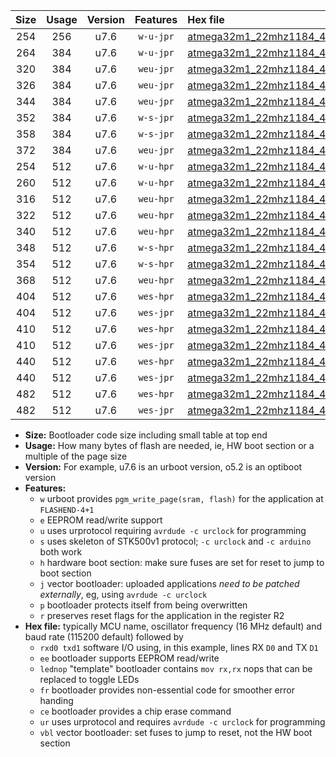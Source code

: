 |Size|Usage|Version|Features|Hex file|
|:-:|:-:|:-:|:-:|:--|
|254|256|u7.6|`w-u-jpr`|[atmega32m1_22mhz1184_460800bps_rxb0_txb1_ur_vbl.hex](https://raw.githubusercontent.com/stefanrueger/urboot/main/bootloaders/atmega32m1/fcpu_22mhz1184/460800_bps/atmega32m1_22mhz1184_460800bps_rxb0_txb1_ur_vbl.hex)|
|264|384|u7.6|`w-u-jpr`|[atmega32m1_22mhz1184_460800bps_rxb0_txb1_lednop_ur_vbl.hex](https://raw.githubusercontent.com/stefanrueger/urboot/main/bootloaders/atmega32m1/fcpu_22mhz1184/460800_bps/atmega32m1_22mhz1184_460800bps_rxb0_txb1_lednop_ur_vbl.hex)|
|320|384|u7.6|`weu-jpr`|[atmega32m1_22mhz1184_460800bps_rxb0_txb1_ee_ur_vbl.hex](https://raw.githubusercontent.com/stefanrueger/urboot/main/bootloaders/atmega32m1/fcpu_22mhz1184/460800_bps/atmega32m1_22mhz1184_460800bps_rxb0_txb1_ee_ur_vbl.hex)|
|326|384|u7.6|`weu-jpr`|[atmega32m1_22mhz1184_460800bps_rxb0_txb1_ee_lednop_ur_vbl.hex](https://raw.githubusercontent.com/stefanrueger/urboot/main/bootloaders/atmega32m1/fcpu_22mhz1184/460800_bps/atmega32m1_22mhz1184_460800bps_rxb0_txb1_ee_lednop_ur_vbl.hex)|
|344|384|u7.6|`weu-jpr`|[atmega32m1_22mhz1184_460800bps_rxb0_txb1_ee_lednop_fr_ur_vbl.hex](https://raw.githubusercontent.com/stefanrueger/urboot/main/bootloaders/atmega32m1/fcpu_22mhz1184/460800_bps/atmega32m1_22mhz1184_460800bps_rxb0_txb1_ee_lednop_fr_ur_vbl.hex)|
|352|384|u7.6|`w-s-jpr`|[atmega32m1_22mhz1184_460800bps_rxb0_txb1_vbl.hex](https://raw.githubusercontent.com/stefanrueger/urboot/main/bootloaders/atmega32m1/fcpu_22mhz1184/460800_bps/atmega32m1_22mhz1184_460800bps_rxb0_txb1_vbl.hex)|
|358|384|u7.6|`w-s-jpr`|[atmega32m1_22mhz1184_460800bps_rxb0_txb1_lednop_vbl.hex](https://raw.githubusercontent.com/stefanrueger/urboot/main/bootloaders/atmega32m1/fcpu_22mhz1184/460800_bps/atmega32m1_22mhz1184_460800bps_rxb0_txb1_lednop_vbl.hex)|
|372|384|u7.6|`weu-jpr`|[atmega32m1_22mhz1184_460800bps_rxb0_txb1_ee_lednop_fr_ce_ur_vbl.hex](https://raw.githubusercontent.com/stefanrueger/urboot/main/bootloaders/atmega32m1/fcpu_22mhz1184/460800_bps/atmega32m1_22mhz1184_460800bps_rxb0_txb1_ee_lednop_fr_ce_ur_vbl.hex)|
|254|512|u7.6|`w-u-hpr`|[atmega32m1_22mhz1184_460800bps_rxb0_txb1_ur.hex](https://raw.githubusercontent.com/stefanrueger/urboot/main/bootloaders/atmega32m1/fcpu_22mhz1184/460800_bps/atmega32m1_22mhz1184_460800bps_rxb0_txb1_ur.hex)|
|260|512|u7.6|`w-u-hpr`|[atmega32m1_22mhz1184_460800bps_rxb0_txb1_lednop_ur.hex](https://raw.githubusercontent.com/stefanrueger/urboot/main/bootloaders/atmega32m1/fcpu_22mhz1184/460800_bps/atmega32m1_22mhz1184_460800bps_rxb0_txb1_lednop_ur.hex)|
|316|512|u7.6|`weu-hpr`|[atmega32m1_22mhz1184_460800bps_rxb0_txb1_ee_ur.hex](https://raw.githubusercontent.com/stefanrueger/urboot/main/bootloaders/atmega32m1/fcpu_22mhz1184/460800_bps/atmega32m1_22mhz1184_460800bps_rxb0_txb1_ee_ur.hex)|
|322|512|u7.6|`weu-hpr`|[atmega32m1_22mhz1184_460800bps_rxb0_txb1_ee_lednop_ur.hex](https://raw.githubusercontent.com/stefanrueger/urboot/main/bootloaders/atmega32m1/fcpu_22mhz1184/460800_bps/atmega32m1_22mhz1184_460800bps_rxb0_txb1_ee_lednop_ur.hex)|
|340|512|u7.6|`weu-hpr`|[atmega32m1_22mhz1184_460800bps_rxb0_txb1_ee_lednop_fr_ur.hex](https://raw.githubusercontent.com/stefanrueger/urboot/main/bootloaders/atmega32m1/fcpu_22mhz1184/460800_bps/atmega32m1_22mhz1184_460800bps_rxb0_txb1_ee_lednop_fr_ur.hex)|
|348|512|u7.6|`w-s-hpr`|[atmega32m1_22mhz1184_460800bps_rxb0_txb1.hex](https://raw.githubusercontent.com/stefanrueger/urboot/main/bootloaders/atmega32m1/fcpu_22mhz1184/460800_bps/atmega32m1_22mhz1184_460800bps_rxb0_txb1.hex)|
|354|512|u7.6|`w-s-hpr`|[atmega32m1_22mhz1184_460800bps_rxb0_txb1_lednop.hex](https://raw.githubusercontent.com/stefanrueger/urboot/main/bootloaders/atmega32m1/fcpu_22mhz1184/460800_bps/atmega32m1_22mhz1184_460800bps_rxb0_txb1_lednop.hex)|
|368|512|u7.6|`weu-hpr`|[atmega32m1_22mhz1184_460800bps_rxb0_txb1_ee_lednop_fr_ce_ur.hex](https://raw.githubusercontent.com/stefanrueger/urboot/main/bootloaders/atmega32m1/fcpu_22mhz1184/460800_bps/atmega32m1_22mhz1184_460800bps_rxb0_txb1_ee_lednop_fr_ce_ur.hex)|
|404|512|u7.6|`wes-hpr`|[atmega32m1_22mhz1184_460800bps_rxb0_txb1_ee.hex](https://raw.githubusercontent.com/stefanrueger/urboot/main/bootloaders/atmega32m1/fcpu_22mhz1184/460800_bps/atmega32m1_22mhz1184_460800bps_rxb0_txb1_ee.hex)|
|404|512|u7.6|`wes-jpr`|[atmega32m1_22mhz1184_460800bps_rxb0_txb1_ee_vbl.hex](https://raw.githubusercontent.com/stefanrueger/urboot/main/bootloaders/atmega32m1/fcpu_22mhz1184/460800_bps/atmega32m1_22mhz1184_460800bps_rxb0_txb1_ee_vbl.hex)|
|410|512|u7.6|`wes-hpr`|[atmega32m1_22mhz1184_460800bps_rxb0_txb1_ee_lednop.hex](https://raw.githubusercontent.com/stefanrueger/urboot/main/bootloaders/atmega32m1/fcpu_22mhz1184/460800_bps/atmega32m1_22mhz1184_460800bps_rxb0_txb1_ee_lednop.hex)|
|410|512|u7.6|`wes-jpr`|[atmega32m1_22mhz1184_460800bps_rxb0_txb1_ee_lednop_vbl.hex](https://raw.githubusercontent.com/stefanrueger/urboot/main/bootloaders/atmega32m1/fcpu_22mhz1184/460800_bps/atmega32m1_22mhz1184_460800bps_rxb0_txb1_ee_lednop_vbl.hex)|
|440|512|u7.6|`wes-hpr`|[atmega32m1_22mhz1184_460800bps_rxb0_txb1_ee_lednop_fr.hex](https://raw.githubusercontent.com/stefanrueger/urboot/main/bootloaders/atmega32m1/fcpu_22mhz1184/460800_bps/atmega32m1_22mhz1184_460800bps_rxb0_txb1_ee_lednop_fr.hex)|
|440|512|u7.6|`wes-jpr`|[atmega32m1_22mhz1184_460800bps_rxb0_txb1_ee_lednop_fr_vbl.hex](https://raw.githubusercontent.com/stefanrueger/urboot/main/bootloaders/atmega32m1/fcpu_22mhz1184/460800_bps/atmega32m1_22mhz1184_460800bps_rxb0_txb1_ee_lednop_fr_vbl.hex)|
|482|512|u7.6|`wes-hpr`|[atmega32m1_22mhz1184_460800bps_rxb0_txb1_ee_lednop_fr_ce.hex](https://raw.githubusercontent.com/stefanrueger/urboot/main/bootloaders/atmega32m1/fcpu_22mhz1184/460800_bps/atmega32m1_22mhz1184_460800bps_rxb0_txb1_ee_lednop_fr_ce.hex)|
|482|512|u7.6|`wes-jpr`|[atmega32m1_22mhz1184_460800bps_rxb0_txb1_ee_lednop_fr_ce_vbl.hex](https://raw.githubusercontent.com/stefanrueger/urboot/main/bootloaders/atmega32m1/fcpu_22mhz1184/460800_bps/atmega32m1_22mhz1184_460800bps_rxb0_txb1_ee_lednop_fr_ce_vbl.hex)|

- **Size:** Bootloader code size including small table at top end
- **Usage:** How many bytes of flash are needed, ie, HW boot section or a multiple of the page size
- **Version:** For example, u7.6 is an urboot version, o5.2 is an optiboot version
- **Features:**
  + `w` urboot provides `pgm_write_page(sram, flash)` for the application at `FLASHEND-4+1`
  + `e` EEPROM read/write support
  + `u` uses urprotocol requiring `avrdude -c urclock` for programming
  + `s` uses skeleton of STK500v1 protocol; `-c urclock` and `-c arduino` both work
  + `h` hardware boot section: make sure fuses are set for reset to jump to boot section
  + `j` vector bootloader: uploaded applications *need to be patched externally*, eg, using `avrdude -c urclock`
  + `p` bootloader protects itself from being overwritten
  + `r` preserves reset flags for the application in the register R2
- **Hex file:** typically MCU name, oscillator frequency (16 MHz default) and baud rate (115200 default) followed by
  + `rxd0 txd1` software I/O using, in this example, lines RX `D0` and TX `D1`
  + `ee` bootloader supports EEPROM read/write
  + `lednop` "template" bootloader contains `mov rx,rx` nops that can be replaced to toggle LEDs
  + `fr` bootloader provides non-essential code for smoother error handing
  + `ce` bootloader provides a chip erase command
  + `ur` uses urprotocol and requires `avrdude -c urclock` for programming
  + `vbl` vector bootloader: set fuses to jump to reset, not the HW boot section
